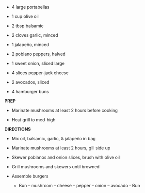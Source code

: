 -   4 large portabellas

-   1 cup olive oil

-   2 tbsp balsamic

-   2 cloves garlic, minced

-   1 jalapeño, minced

-   2 poblano peppers, halved

-   1 sweet onion, sliced large

-   4 slices pepper-jack cheese

-   2 avocados, sliced

-   4 hamburger buns

**PREP**

-   Marinate mushrooms at least 2 hours before cooking

-   Heat grill to med-high

**DIRECTIONS**

-   Mix oil, balsamic, garlic, & jalapeño in bag

-   Marinate mushrooms at least 2 hours, gill side up

-   Skewer poblanos and onion slices, brush with olive oil

-   Grill mushrooms and skewers until browned

-   Assemble burgers

    -   Bun – mushroom – cheese – pepper – onion – avocado - Bun
